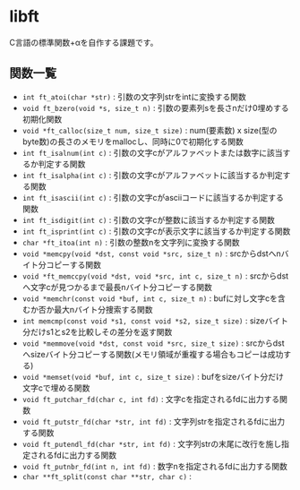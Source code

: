 # libft
C言語の標準関数+αを自作する課題です。  
## 関数一覧
  - `int ft_atoi(char *str)`                   : 引数の文字列strをintに変換する関数  
  - `void ft_bzero(void *s, size_t n)`         : 引数の要素列sを長さnだけ0埋めする初期化関数  
  - `void *ft_calloc(size_t num, size_t size)` : num(要素数) x size(型のbyte数)の長さのメモリをmallocし、同時に0で初期化する関数  
  - `int ft_isalnum(int c)`                    : 引数の文字cがアルファベットまたは数字に該当するか判定する関数  
  - `int ft_isalpha(int c)`                    : 引数の文字cがアルファベットに該当するか判定する関数  
  - `int ft_isascii(int c)`                    : 引数の文字cがasciiコードに該当するか判定する関数  
  - `int ft_isdigit(int c)`                    : 引数の文字cが整数に該当するか判定する関数
  - `int ft_isprint(int c)`                    : 引数の文字cが表示文字に該当するか判定する関数
  - `char *ft_itoa(int n)`                     : 引数の整数nを文字列に変換する関数  
  - `void *memcpy(void *dst, const void *src, size_t n)`
                                               : srcからdstへnバイト分コピーする関数  
  - `void *ft_memccpy(void *dst, void *src, int c, size_t n)`
                                               : srcからdstへ文字cが見つかるまで最長nバイト分コピーする関数  
  - `void *memchr(const void *buf, int c, size_t n)`
                                               : bufに対し文字cを含むか否か最大nバイト分捜索する関数  
  - `int memcmp(const void *s1, const void *s2, size_t size)`
                                               : sizeバイト分だけs1とs2を比較しその差分を返す関数
  - `void *memmove(void *dst, const void *src, size_t size)`
                                               : srcからdstへsizeバイト分コピーする関数(メモリ領域が重複する場合もコピーは成功する)  
  - `void *memset(void *buf, int c, size_t size)`
                                               : bufをsizeバイト分だけ文字cで埋める関数  
  - `void ft_putchar_fd(char c, int fd)`       : 文字cを指定されるfdに出力する関数  
  - `void ft_putstr_fd(char *str, int fd)`     : 文字列strを指定されるfdに出力する関数  
  - `void ft_putendl_fd(char *str, int fd)`    : 文字列strの末尾に改行を施し指定されるfdに出力する関数  
  - `void ft_putnbr_fd(int n, int fd)`         : 数字nを指定されるfdに出力する関数  
  - `char **ft_split(const char **str, char c)`
                                               : 
